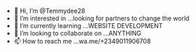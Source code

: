 - 👋 Hi, I’m @Temmydee28
- 👀 I’m interested in ...looking for partners to change the world
- 🌱 I’m currently learning ...WEBSITE DEVELOPMENT
- 💞️ I’m looking to collaborate on ...ANYTHING 
- 📫 How to reach me ...wa.me/+2349011906708

<!---
Temmydee28/Temmydee28 is a ✨ special ✨ repository because its `README.md` (this file) appears on your GitHub profile.
You can click the Preview link to take a look at your changes.
--->
